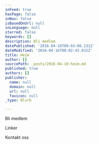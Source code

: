 ```yaml
---
inFeed: true
hasPage: false
inNav: false
isBasedOnUrl: null
inLanguage: null
starred: false
keywords: []
description: Bli medlem
datePublished: '2016-04-16T00:03:06.131Z'
dateModified: '2016-04-16T00:02:45.032Z'
title: Heim
author: []
sourcePath: _posts/2016-04-10-heim.md
published: true
authors: []
publisher:
  name: null
  domain: null
  url: null
  favicon: null
_type: Blurb

---
```

Bli medlem

Linker

Kontakt oss